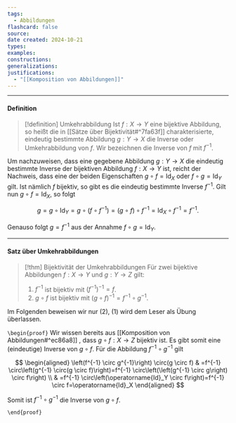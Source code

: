 ```yaml
---
tags:
  - Abbildungen
flashcard: false
source: 
date created: 2024-10-21
types: 
examples: 
constructions: 
generalizations: 
justifications:
  - "[[Komposition von Abbildungen]]"
---
```

***
#### Definition

> [!definition] Umkehrabbildung
> Ist $f: X \to Y$ eine bijektive Abbildung, so heißt die in [[Sätze über Bijektivität#^7fa63f]] charakterisierte, eindeutig bestimmte Abbildung $g: Y \to X$ die Inverse oder Umkehrabbildung von $f$. Wir bezeichnen die Inverse von $f$ mit $f^{-1}$.

Um nachzuweisen, dass eine gegebene Abbildung $g: Y \to X$ die eindeutig bestimmte Inverse der bijektiven Abbildung $f: X \to Y$ ist, reicht der Nachweis, dass eine der beiden Eigenschaften $g \circ f= \mathrm{Id}_X$ oder $f \circ g= \mathrm{Id}_Y$ gilt. Ist nämlich $f$ bijektiv, so gibt es die eindeutig bestimmte Inverse $f^{-1}$. Gilt nun $g \circ f= \mathrm{Id}_X$, so folgt

$$
g = g \circ \mathrm{Id}_Y = g \circ \left( f \circ f^{-1} \right) = (g \circ f) \circ f^{-1} = \mathrm{Id}_X \circ f^{-1} = f^{-1} .
$$


Genauso folgt $g = f^{-1}$ aus der Annahme $f \circ g = \mathrm{Id}_Y$.

***
#### Satz über Umkehrabbildungen

> [!thm] Bijektivität der Umkehrabbildungen 
> Für zwei bijektive Abbildungen $f: X \rightarrow Y$ und $g: Y \rightarrow Z$ gilt:
> 1. $f^{-1}$ ist bijektiv mit $\left(f^{-1}\right)^{-1}=f$.
> 2. $g \circ f$ ist bijektiv mit $(g \circ f)^{-1}=f^{-1} \circ g^{-1}$.

Im Folgenden beweisen wir nur (2), (1) wird dem Leser als Übung überlassen.

`\begin{proof}`
Wir wissen bereits aus [[Komposition von Abbildungen#^ec86a8]] , dass $g \circ f: X \rightarrow Z$ bijektiv ist. Es gibt somit eine (eindeutige) Inverse von $g \circ f$. Für die Abbildung $f^{-1} \circ g^{-1}$ gilt

$$
\begin{aligned}
\left(f^{-1} \circ g^{-1}\right) \circ(g \circ f) & =f^{-1} \circ\left(g^{-1} \circ(g \circ f)\right)=f^{-1} \circ\left(\left(g^{-1} \circ g\right) \circ f\right) \\
& =f^{-1} \circ\left(\operatorname{Id}_Y \circ f\right)=f^{-1} \circ f=\operatorname{Id}_X
\end{aligned}
$$

Somit ist $f^{-1} \circ g^{-1}$ die Inverse von $g \circ f$.

`\end{proof}`


